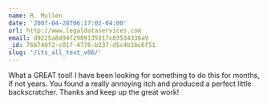 ```yaml
---
name: R. Mullen
date: '2007-04-28T06:17:02-04:00'
url: http://www.legaldataservices.com
email: d9225a8d94f2909135517c83534336a9
_id: 76b749f2-c01f-4776-b237-d5c4b1bc6f51
slug: '/its_all_text_v06/'
---
```


What a GREAT tool! I have been looking for something to do this for months, if
not years. You found a really annoying itch and produced a perfect little
backscratcher. Thanks and keep up the great work!
